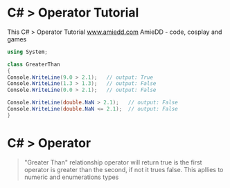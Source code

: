 # C# > Operator Tutorial
This C# > Operator Tutorial www.amiedd.com AmieDD - code, cosplay and games


```C# runnable
using System;

class GreaterThan
{
Console.WriteLine(9.0 > 2.1);   // output: True
Console.WriteLine(1.3 > 1.3);   // output: False
Console.WriteLine(0.0 > 2.1);   // output: False

Console.WriteLine(double.NaN > 2.1);   // output: False
Console.WriteLine(double.NaN <= 2.1);  // output: False
}

```

# C# > Operator

> "Greater Than" relationship operator will return true is the first operator is greater than the second, if not it trues false. This apllies to numeric and enumerations types

